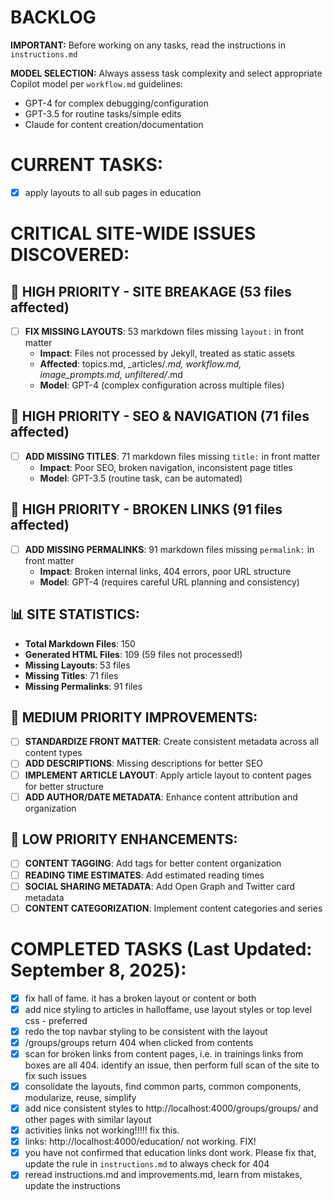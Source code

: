 # BACKLOG

**IMPORTANT:** Before working on any tasks, read the instructions in `instructions.md`

**MODEL SELECTION:** Always assess task complexity and select appropriate Copilot model per `workflow.md` guidelines:
- GPT-4 for complex debugging/configuration
- GPT-3.5 for routine tasks/simple edits
- Claude for content creation/documentation

# CURRENT TASKS:
- [x] apply layouts to all sub pages in education

# CRITICAL SITE-WIDE ISSUES DISCOVERED:

## 🚨 HIGH PRIORITY - SITE BREAKAGE (53 files affected)
- [ ] **FIX MISSING LAYOUTS**: 53 markdown files missing `layout:` in front matter
  - **Impact**: Files not processed by Jekyll, treated as static assets
  - **Affected**: topics.md, _articles/*.md, workflow.md, image_prompts.md, unfiltered/*.md
  - **Model**: GPT-4 (complex configuration across multiple files)

## 🚨 HIGH PRIORITY - SEO & NAVIGATION (71 files affected)
- [ ] **ADD MISSING TITLES**: 71 markdown files missing `title:` in front matter
  - **Impact**: Poor SEO, broken navigation, inconsistent page titles
  - **Model**: GPT-3.5 (routine task, can be automated)

## 🚨 HIGH PRIORITY - BROKEN LINKS (91 files affected)
- [ ] **ADD MISSING PERMALINKS**: 91 markdown files missing `permalink:` in front matter
  - **Impact**: Broken internal links, 404 errors, poor URL structure
  - **Model**: GPT-4 (requires careful URL planning and consistency)

## 📊 SITE STATISTICS:
- **Total Markdown Files**: 150
- **Generated HTML Files**: 109 (59 files not processed!)
- **Missing Layouts**: 53 files
- **Missing Titles**: 71 files
- **Missing Permalinks**: 91 files

## 🔧 MEDIUM PRIORITY IMPROVEMENTS:
- [ ] **STANDARDIZE FRONT MATTER**: Create consistent metadata across all content types
- [ ] **ADD DESCRIPTIONS**: Missing descriptions for better SEO
- [ ] **IMPLEMENT ARTICLE LAYOUT**: Apply article layout to content pages for better structure
- [ ] **ADD AUTHOR/DATE METADATA**: Enhance content attribution and organization

## 🎨 LOW PRIORITY ENHANCEMENTS:
- [ ] **CONTENT TAGGING**: Add tags for better content organization
- [ ] **READING TIME ESTIMATES**: Add estimated reading times
- [ ] **SOCIAL SHARING METADATA**: Add Open Graph and Twitter card metadata
- [ ] **CONTENT CATEGORIZATION**: Implement content categories and series

# COMPLETED TASKS (Last Updated: September 8, 2025):
- [x] fix hall of fame. it has a broken layout or content or both
- [x] add nice styling to articles in halloffame, use layout styles or top level css - preferred
- [x] redo the top navbar styling to be consistent with the layout
- [x] /groups/groups return 404 when clicked from contents
- [x] scan for broken links from content pages, i.e. in trainings links from boxes are all 404. identify an issue, then perform full scan of the site to fix such issues
- [x] consolidate the layouts, find common parts, common components, modularize, reuse, simplify
- [x] add nice consistent styles to http://localhost:4000/groups/groups/ and other pages with similar layout
- [x] activities links not working!!!!! fix this.
- [x] links: http://localhost:4000/education/ not working. FIX!
- [x] you have not confirmed that education links dont work. Please fix that, update the rule in `instructions.md` to always check for 404
- [x] reread instructions.md and improvements.md, learn from mistakes, update the instructions